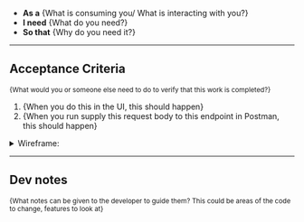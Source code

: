 - **As a** {What is consuming you/ What is interacting with you?}
- **I need** {What do you need?}
- **So that** {Why do you need it?}

---

## Acceptance Criteria

<sup>{What would you or someone else need to do to verify that this work is completed?}</sup>

1. {When you do this in the UI, this should happen}
1. {When you run supply this request body to this endpoint in Postman, this should happen}

<details><summary>Wireframe:</summary>
<img src="ADD URL HERE" />
</details>

---

## Dev notes

<sup>{What notes can be given to the developer to guide them? This could be areas of the code to change, features to look at}</sup>
